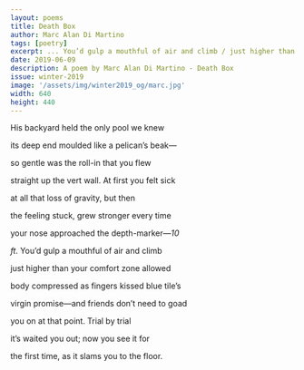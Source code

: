 ```yaml
---
layout: poems
title: Death Box
author: Marc Alan Di Martino
tags: [poetry]
excerpt: ... You’d gulp a mouthful of air and climb / just higher than your comfort zone allowed ...
date: 2019-06-09
description: A poem by Marc Alan Di Martino - Death Box
issue: winter-2019
image: '/assets/img/winter2019_og/marc.jpg'
width: 640
height: 440
---
```

<div class="stanza">
<p class="poemline">His backyard held the only pool we knew</p>
<p class="poemline">its deep end moulded like a pelican’s beak—</p>
<p class="poemline">so gentle was the roll-in that you flew</p>
<p class="poemline">straight up the vert wall. At first you felt sick</p>
<p class="poemline">at all that loss of gravity, but then</p>
<p class="poemline">the feeling stuck, grew stronger every time</p>
<p class="poemline">your nose approached the depth-marker—<em>10</em></p>
<p class="poemline"><em>ft</em>. You’d gulp a mouthful of air and climb</p>
<p class="poemline">just higher than your comfort zone allowed</p>
<p class="poemline">body compressed as fingers kissed blue tile’s</p>
<p class="poemline">virgin promise—and friends don’t need to goad</p>
<p class="poemline">you on at that point. Trial by trial</p>
<p class="poemline">it’s waited you out; now you see it for</p>
<p class="poemline">the first time, as it slams you to the floor.</p>
</div>

